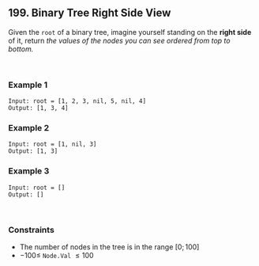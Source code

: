 ## 199. Binary Tree Right Side View

Given the `root` of a binary tree, imagine yourself standing on the **right side** of it, return _the values of the nodes you can see ordered from top to bottom._

<br>

### Example 1

```
Input: root = [1, 2, 3, nil, 5, nil, 4]
Output: [1, 3, 4]
```

### Example 2

```
Input: root = [1, nil, 3]
Output: [1, 3]
```

### Example 3

```
Input: root = []
Output: []
```

<br>

### Constraints

- The number of nodes in the tree is in the range $[0; 100]$
- $-100 \leqslant$ `Node.Val` $\leqslant 100$
